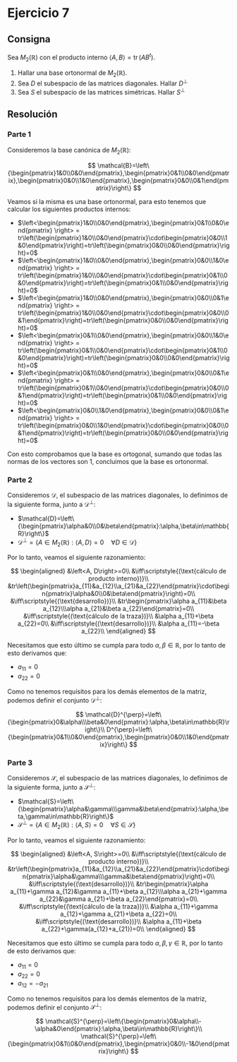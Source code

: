 # Ejercicio 7

## Consigna

Sea $M_2(\mathbb{R})$ con el producto interno $\langle A, B \rangle = \operatorname{tr}(AB^t)$.

1. Hallar una base ortonormal de $M_2(\mathbb{R})$.  
2. Sea $D$ el subespacio de las matrices diagonales. Hallar $D^\perp$ 
3. Sea $S$ el subespacio de las matrices simétricas. Hallar $S^\perp$

## Resolución

### Parte 1

Consideremos la base canónica de $M_2(\mathbb{R})$:

$$
\mathcal{B}=\left\{\begin{pmatrix}1&0\\0&0\end{pmatrix},\begin{pmatrix}0&1\\0&0\end{pmatrix},\begin{pmatrix}0&0\\1&0\end{pmatrix},\begin{pmatrix}0&0\\0&1\end{pmatrix}\right\}
$$

Veamos si la misma es una base ortonormal, para esto tenemos que calcular los siguientes productos internos:

- $\left<\begin{pmatrix}1&0\\0&0\end{pmatrix},\begin{pmatrix}0&1\\0&0\end{pmatrix} \right> = tr\left(\begin{pmatrix}1&0\\0&0\end{pmatrix}\cdot\begin{pmatrix}0&0\\1&0\end{pmatrix}\right)=tr\left(\begin{pmatrix}0&0\\0&0\end{pmatrix}\right)=0$
- $\left<\begin{pmatrix}1&0\\0&0\end{pmatrix},\begin{pmatrix}0&0\\1&0\end{pmatrix} \right> = tr\left(\begin{pmatrix}1&0\\0&0\end{pmatrix}\cdot\begin{pmatrix}0&1\\0&0\end{pmatrix}\right)=tr\left(\begin{pmatrix}0&1\\0&0\end{pmatrix}\right)=0$
- $\left<\begin{pmatrix}1&0\\0&0\end{pmatrix},\begin{pmatrix}0&0\\0&1\end{pmatrix} \right> = tr\left(\begin{pmatrix}1&0\\0&0\end{pmatrix}\cdot\begin{pmatrix}0&0\\0&1\end{pmatrix}\right)=tr\left(\begin{pmatrix}0&0\\0&0\end{pmatrix}\right)=0$
- $\left<\begin{pmatrix}0&1\\0&0\end{pmatrix},\begin{pmatrix}0&0\\1&0\end{pmatrix} \right> = tr\left(\begin{pmatrix}0&1\\0&0\end{pmatrix}\cdot\begin{pmatrix}0&1\\0&0\end{pmatrix}\right)=tr\left(\begin{pmatrix}0&0\\0&0\end{pmatrix}\right)=0$
- $\left<\begin{pmatrix}0&1\\0&0\end{pmatrix},\begin{pmatrix}0&0\\0&1\end{pmatrix} \right> = tr\left(\begin{pmatrix}0&1\\0&0\end{pmatrix}\cdot\begin{pmatrix}0&0\\0&1\end{pmatrix}\right)=tr\left(\begin{pmatrix}0&1\\0&0\end{pmatrix}\right)=0$
- $\left<\begin{pmatrix}0&0\\1&0\end{pmatrix},\begin{pmatrix}0&0\\0&1\end{pmatrix} \right> = tr\left(\begin{pmatrix}0&0\\1&0\end{pmatrix}\cdot\begin{pmatrix}0&0\\0&1\end{pmatrix}\right)=tr\left(\begin{pmatrix}0&0\\0&0\end{pmatrix}\right)=0$

Con esto comprobamos que la base es ortogonal, sumando que todas las normas de los vectores son 1, concluimos que la base es ortonormal.

### Parte 2

Consideremos $\mathcal{D}$, el subespacio de las matrices diagonales, lo definimos de la siguiente forma, junto a $\mathcal{D}^{\perp}$:

- $\mathcal{D}=\left\{\begin{pmatrix}\alpha&0\\0&\beta\end{pmatrix}:\alpha,\beta\in\mathbb{R}\right\}$
- $\mathcal{D}^{\perp}=\{A\in M_2(\mathbb{R}): \left<A, D\right>=0\quad\forall D\in \mathcal{D}\}$

Por lo tanto, veamos el siguiente razonamiento:

$$
\begin{aligned}
&\left<A, D\right>=0\\
&\iff\scriptstyle{(\text{cálculo de producto interno})}\\
&tr\left(\begin{pmatrix}a_{11}&a_{12}\\a_{21}&a_{22}\end{pmatrix}\cdot\begin{pmatrix}\alpha&0\\0&\beta\end{pmatrix}\right)=0\\
&\iff\scriptstyle{(\text{desarrollo})}\\
&tr\begin{pmatrix}\alpha a_{11}&\beta a_{12}\\\alpha a_{21}&\beta a_{22}\end{pmatrix}=0\\
&\iff\scriptstyle{(\text{cálculo de la traza})}\\
&\alpha a_{11}+\beta a_{22}=0\\
&\iff\scriptstyle{(\text{desarrollo})}\\
&\alpha a_{11}=-\beta a_{22}\\
\end{aligned}
$$

Necesitamos que esto último se cumpla para todo $\alpha,\beta\in\mathbb{R}$, por lo tanto de esto derivamos que:

- $a_{11}=0$
- $a_{22}=0$

Como no tenemos requisitos para los demás elementos de la matriz, podemos definir el conjunto $\mathcal{D}^{\perp}$:

$$
\mathcal{D}^{\perp}=\left\{\begin{pmatrix}0&\alpha\\\beta&0\end{pmatrix}:\alpha,\beta\in\mathbb{R}\right\}\\
D^{\perp}=\left\{\begin{pmatrix}0&1\\0&0\end{pmatrix},\begin{pmatrix}0&0\\1&0\end{pmatrix}\right\}
$$

### Parte 3

Consideremos $\mathcal{S}$, el subespacio de las matrices diagonales, lo definimos de la siguiente forma, junto a $\mathcal{S}^{\perp}$:

- $\mathcal{S}=\left\{\begin{pmatrix}\alpha&\gamma\\\gamma&\beta\end{pmatrix}:\alpha,\beta,\gamma\in\mathbb{R}\right\}$
- $\mathcal{S}^{\perp}=\{A\in M_2(\mathbb{R}): \left<A, S\right>=0\quad\forall S\in \mathcal{S}\}$

Por lo tanto, veamos el siguiente razonamiento:

$$
\begin{aligned}
&\left<A, S\right>=0\\
&\iff\scriptstyle{(\text{cálculo de producto interno})}\\
&tr\left(\begin{pmatrix}a_{11}&a_{12}\\a_{21}&a_{22}\end{pmatrix}\cdot\begin{pmatrix}\alpha&\gamma\\\gamma&\beta\end{pmatrix}\right)=0\\
&\iff\scriptstyle{(\text{desarrollo})}\\
&tr\begin{pmatrix}\alpha a_{11}+\gamma a_{12}&\gamma a_{11}+\beta a_{12}\\\alpha a_{21}+\gamma a_{22}&\gamma a_{21}+\beta a_{22}\end{pmatrix}=0\\
&\iff\scriptstyle{(\text{cálculo de la traza})}\\
&\alpha a_{11}+\gamma a_{12}+\gamma a_{21}+\beta a_{22}=0\\
&\iff\scriptstyle{(\text{desarrollo})}\\
&\alpha a_{11}+\beta a_{22}+\gamma(a_{12}+a_{21})=0\\
\end{aligned}
$$

Necesitamos que esto último se cumpla para todo $\alpha,\beta,\gamma\in\mathbb{R}$, por lo tanto de esto derivamos que:

- $a_{11}=0$
- $a_{22}=0$
- $a_{12}=-a_{21}$

Como no tenemos requisitos para los demás elementos de la matriz, podemos definir el conjunto $\mathcal{S}^{\perp}$:

$$
\mathcal{S}^{\perp}=\left\{\begin{pmatrix}0&\alpha\\-\alpha&0\end{pmatrix}:\alpha,\beta\in\mathbb{R}\right\}\\
\mathcal{S}^{\perp}=\left\{\begin{pmatrix}0&1\\0&0\end{pmatrix},\begin{pmatrix}0&0\\-1&0\end{pmatrix}\right\}
$$
